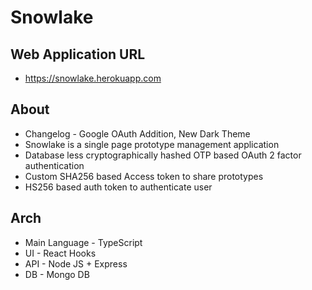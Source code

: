 # Snowlake

## Web Application URL
* https://snowlake.herokuapp.com

## About
* Changelog - Google OAuth Addition, New Dark Theme
* Snowlake is a single page prototype management application
* Database less cryptographically hashed OTP based OAuth 2 factor authentication
* Custom SHA256 based Access token to share prototypes
* HS256 based auth token to authenticate user

## Arch
* Main Language - TypeScript
* UI - React Hooks
* API - Node JS + Express
* DB - Mongo DB